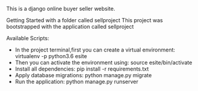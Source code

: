 This is a django online buyer seller website.

Getting Started with  a folder called sellproject
This project was bootstrapped with the application called sellproject

Available Scripts:

* In the project terminal,first you can create a virtual environment:
               virtualenv -p python3.6 esite
* Then you can activate the environment using:
               source esite/bin/activate
* Install all dependencies:
               pip install -r requirements.txt 
* Apply database migrations:
               python manage.py migrate
* Run the application:
               python manage.py runserver
